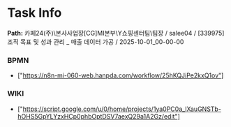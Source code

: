# Task Info

**Path:** 카페24(주)\본사사업장\[CG]MI본부\Y쇼핑센터팀\팀장 / salee04 / [339975] 조직 목표 및 성과 관리 _ 매출 데이터 가공 / 2025-10-01_00-00-00

### BPMN
- ["https://n8n-mi-060-web.hanpda.com/workflow/25hKQJiPe2kxQ1ov"]

### WIKI
- ["https://script.google.com/u/0/home/projects/1ya0PC0a_lXauGNSTb-hOHS5GpYLYzxHCp0phbOptDSV7aexQ29a1A2Gz/edit"]

